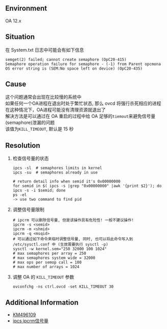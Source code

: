 ## Environment
OA 12.x

## Situation
在 System.txt 日志中可能会有如下信息
```shell
semget(2) failed; cannot create semaphore (OpC20-415)
Semaphore operation failure for semaphore - (-1) from Parent opcmona
OS error string is (SEM:No space left on device) (OpC20-435)
```

## Cause
这个问题通常会出现在比较慢的系统中<br>
如果任何一个OA进程在退出时处于繁忙状态, 那么 ovcd 将强行杀死相应的进程<br>
在这种情况下，OA进程可能没有清理资源就退出了<br>
解决方法是可以通过在 OA 重启的过程中给 OA 足够的`tiemout`来避免信号量(semaphore)泄漏的问题<br>
该值为`KILL_TIMEOUT`, 默认是 15 秒

## Resolution
1. 检查信号量的状态
    ```shell
    ipcs -sl  # semaphores limits in kernel
    ipcs -su  # semaphores already in use
    
    # return detail info when semid it's 0x00000000
    for semid in $( ipcs -s |grep "0x00000000" |awk '{print $2}'); do ipcs -s -i $semid; done
    ps -el
    -> use two command to find pid 
    ```
2. 调整信号量限制
    ```shell
    # ipcrm 可以删除信号量, 但是该操作具有危险性! 一般不建议操作!
    ipcrm -s <semid>
    ipcrm -m <shmid>
    ipcrm -q <msqid>
    # 可以通过如下命令来临时调整信号量, 同时, 也可以将此命令写入到 /etc/sysctl.conf 中 (生效需要执行 sysctl -p)
    sysctl -w kernel.sem="250 32000 100 1024"
    # max semaphores per array = 250
    # max semaphores system wide = 32000
    # max ops per semop call = 100
    # max number of arrays = 1024
    ```
3. 调整 OA 的 `KILL_TIMEOUT` 参数
    ```shell
    ovconfchg -ns ctrl.ovcd -set KILL_TIMEOUT 30
    ```

## Additional Information
- [KM496109](https://softwaresupport.softwaregrp.com/doc/KM496109)
- [ipcs ipcrm信号量](https://blog.51cto.com/comtv/415055)